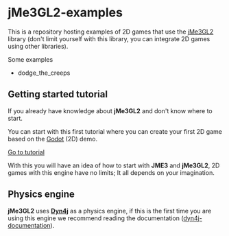 # jMe3GL2-examples

This is a repository hosting examples of 2D games that use the [jMe3GL2](https://github.com/JNightRide/jMe3GL2) library (don't limit yourself with this library, you can integrate 2D games using other libraries).

Some examples
- dodge_the_creeps

## Getting started tutorial

If you already have knowledge about **jMe3GL2** and don't know where to start.

You can start with this first tutorial where you can create your first 2D game based on the [Godot](https://godotengine.org/) (2D) demo.

[Go to tutorial](https://github.com/JNightRide/jMe3GL2-examples/wiki)

With this you will have an idea of ​​how to start with **JME3** and **jMe3GL2**, 2D games with this engine have no limits; It all depends on your imagination.

## Physics engine

**jMe3GL2** uses [**Dyn4j**](https://dyn4j.org/) as a physics engine, if this is the first time you are using this engine we recommend reading the documentation ([dyn4j-documentation](https://dyn4j.org/pages/getting-started)).
